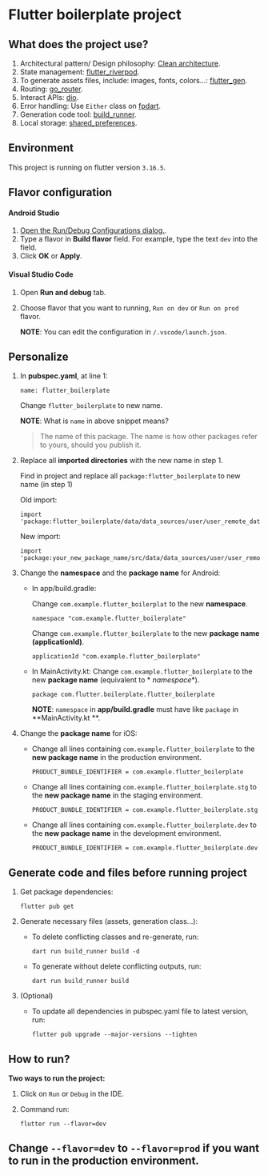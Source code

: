 # Flutter boilerplate project

## What does the project use?

1. Architectural pattern/ Design
   philosophy: [Clean architecture](https://blog.cleancoder.com/uncle-bob/2012/08/13/the-clean-architecture.html).
2. State management: [flutter_riverpod](https://pub.dev/packages/riverpod).
3. To generate assets files, include: images, fonts,
   colors...: [flutter_gen](https://pub.dev/packages/flutter_gen).
4. Routing: [go_router](https://pub.dev/packages/go_router).
5. Interact APIs: [dio](https://pub.dev/packages/dio).
6. Error handling: Use `Either` class on [fpdart](https://pub.dev/packages/fpdart).
7. Generation code tool: [build_runner](https://pub.dev/packages/build_runner).
8. Local storage: [shared_preferences](https://pub.dev/packages/shared_preferences).

## Environment

This project is running on flutter version `3.16.5`.

## Flavor configuration

#### Android Studio

1. [Open the Run/Debug Configurations dialog.](https://developer.android.com/studio/run/rundebugconfig?hl=en#opening).
2. Type a flavor in **Build flavor** field. For example, type the text `dev` into the field.
3. Click **OK** or **Apply**.

#### Visual Studio Code

1. Open **Run and debug** tab.
2. Choose flavor that you want to running, `Run on dev` or `Run on prod` flavor.

   **NOTE**: You can edit the configuration in `/.vscode/launch.json`.

## Personalize

1. In **pubspec.yaml**, at line 1:
   ```
   name: flutter_boilerplate
   ```
   Change `flutter_boilerplate` to new name.

   **NOTE**: What is `name` in above snippet means?

   > The name of this package. The name is how other packages refer to yours, should you publish it.

2. Replace all **imported directories** with the new name in step 1.

   Find in project and replace all `package:flutter_boilerplate` to new name (in step 1)

   Old import:
   ```
   import 'package:flutter_boilerplate/data/data_sources/user/user_remote_data_source_impl.dart';
   ```
   New import:
   ```
   import 'package:your_new_package_name/src/data/data_sources/user/user_remote_data_source_impl.dart';
   ```
3. Change the **namespace** and the **package name** for Android:
    - In app/build.gradle:

      Change `com.example.flutter_boilerplat` to the new **namespace**.

         ```
         namespace "com.example.flutter_boilerplate"
         ```
      Change `com.example.flutter_boilerplate` to the new **package name (applicationId)**.

       ```
       applicationId "com.example.flutter_boilerplate"
       ```

    - In MainActivity.kt:
      Change `com.example.flutter_boilerplate` to the new **package name** (equivalent to *
      *namespace**).

      ```
      package com.flutter.boilerplate.flutter_boilerplate
      ```

      **NOTE**:  `namespace` in **app/build.gradle** must have like `package` in **MainActivity.kt
      **.

4. Change the **package name** for iOS:

    - Change all lines containing  `com.example.flutter_boilerplate` to the **new package name** in
      the production environment.

       ```
       PRODUCT_BUNDLE_IDENTIFIER = com.example.flutter_boilerplate
       ```

    - Change all lines containing  `com.example.flutter_boilerplate.stg` to the **new package name**
      in
      the staging environment.

       ```
       PRODUCT_BUNDLE_IDENTIFIER = com.example.flutter_boilerplate.stg
       ```
    - Change all lines containing  `com.example.flutter_boilerplate.dev` to the **new package name**
      in
      the development environment.

       ```
       PRODUCT_BUNDLE_IDENTIFIER = com.example.flutter_boilerplate.dev
       ```

## Generate code and files before running project

1. Get package dependencies:

    ```
    flutter pub get
    ```

2. Generate necessary files (assets, generation class...):
    - To delete conflicting classes and re-generate, run:

       ```
       dart run build_runner build -d
       ```

    - To generate without delete conflicting outputs, run:

       ```
       dart run build_runner build
       ```
3. (Optional)
    - To update all dependencies in pubspec.yaml file to latest version, run:
      ```
      flutter pub upgrade --major-versions --tighten
      ```

## How to run?

**Two ways to run the project:**

1. Click on `Run` or `Debug` in the IDE.
2. Command run:

    ```
    flutter run --flavor=dev
    ```

Change `--flavor=dev` to `--flavor=prod` if you want to run in the production environment.
---